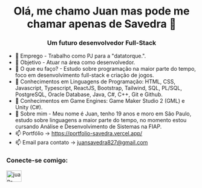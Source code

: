 <h1 align="center">Olá, me chamo Juan mas pode me chamar apenas de Savedra 👋</h1>
<h3 align="center">Um futuro desenvolvedor Full-Stack</h3>

- 🔭 Emprego - Trabalho como PJ para a "datatorque.".
- 🥇 Objetivo - Atuar na área como desenvolvedor.
- 🌱 O que eu faço? - Estudo sobre programação na maior parte do tempo, foco em desenvolvimento full-stack e criação de jogos.
- 📖 Conhecimentos em Linguagens de Programação: HTML, CSS, Javascript, Typescript, ReactJS, Bootstrap, Tailwind, SQL, PL/SQL, PostgreSQL, Oracle Database, Java, C#, C++, Git e Github.
- 📖 Conhecimentos em Game Engines: Game Maker Studio 2 (GML) e Unity (C#).
- 💬 Sobre mim - Meu nome é Juan, tenho 19 anos e moro em São Paulo, estudo sobre linguagens a maior parte do tempo, no momento estou cursando Análise e Desenvolvimento de Sistemas na FIAP.
- 📫 Portfólio -> https://portfolio-savedra.vercel.app/
- 📫 Email para contato -> juansavedra827@gmail.com

<h3 align="left">Conecte-se comigo:</h3>
<p align="left">
<a href="https://linkedin.com/in/juan-savedra" target="blank"><img align="center" src="https://raw.githubusercontent.com/rahuldkjain/github-profile-readme-generator/master/src/images/icons/Social/linked-in-alt.svg" alt="juan-savedra" height="30" width="40" /></a>
</p>
